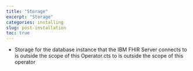 ```yaml
---
title: "Storage"
excerpt: "Storage"
categories: installing
slug: post-installation
toc: true
---
```


* Storage for the database instance that the IBM FHIR Server connects to is outside the scope of this Operator.cts to is outside the scope of this operator